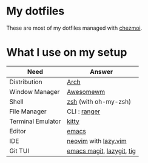 # My dotfiles

These are most of my dotfiles managed with [chezmoi](https://www.chezmoi.io/).

# What I use on my setup

| Need              | Answer                                                                                                                     |
|-------------------|----------------------------------------------------------------------------------------------------------------------------|
| Distribution      | [Arch](https://archlinux.org/)                                                                                             |
| Window Manager    | [Awesomewm](https://awesomewm.org/)                                                                                        |
| Shell             | [zsh](https://www.zsh.org/) (with oh-my-zsh)                                                                               |
| File Manager      | CLI : [ranger](https://ranger.fm/)                                                                                         |
| Terminal Emulator | [kitty](https://sw.kovidgoyal.net/kitty/)                                                                                  |
| Editor            | [emacs](https://www.gnu.org/software/emacs/)                                                                               |
| IDE               | [neovim](https://neovim.io/) with [lazy.vim](https://github.com/folke/lazy.nvim)                                           |
| Git TUI           | [emacs magit](https://magit.vc/), [lazygit](https://github.com/jesseduffield/lazygit), [tig](https://jonas.github.io/tig/) |



